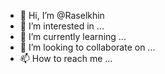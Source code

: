 - 👋 Hi, I’m @Raselkhin
- 👀 I’m interested in ...
- 🌱 I’m currently learning ...
- 💞️ I’m looking to collaborate on ...
- 📫 How to reach me ...

<!---
Raselkhin/Raselkhin is a ✨ special ✨ repository because its `README.md` (this file) appears on your GitHub profile.
You can click the Preview link to take a look at your changes.
--->
